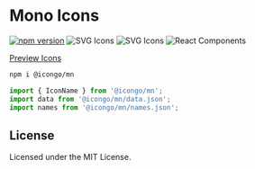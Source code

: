 Mono Icons
===

[![npm version](https://img.shields.io/npm/v/@icongo/mn.svg)](https://www.npmjs.com/package/@icongo/mn)
![SVG Icons](https://shields.io/badge/SVG-icons-green?logo=svg&style=flat)
![SVG Icons](https://shields.io/badge/TypeScript-Support-green?logo=TypeScript&style=flat)
![React Components](https://shields.io/badge/React-components-green?logo=react&style=flat)

[Preview Icons](http://icongo.github.io/#/icons/mn)

```bash
npm i @icongo/mn
```

```jsx
import { IconName } from '@icongo/mn';
import data from '@icongo/mn/data.json';
import names from '@icongo/mn/names.json';
```

## License

Licensed under the MIT License.
